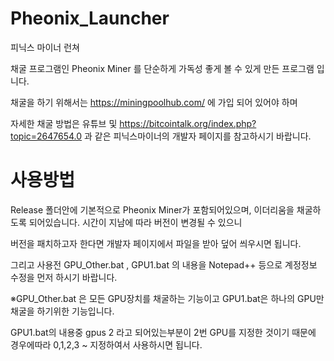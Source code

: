 # Pheonix_Launcher
피닉스 마이너 런쳐

채굴 프로그램인 Pheonix Miner 를 단순하게 가독성 좋게 볼 수 있게 만든 프로그램 입니다.

채굴을 하기 위해서는
https://miningpoolhub.com/ 에 가입 되어 있어야 하며

자세한 채굴 방법은
유튜브 및 https://bitcointalk.org/index.php?topic=2647654.0 과 같은 피닉스마이너의 개발자 페이지를 참고하시기 바랍니다.

# 사용방법 
Release 폴더안에 기본적으로 Pheonix Miner가 포함되어있으며, 이더리움을 채굴하도록 되어있습니다. 시간이 지남에 따라 버전이 변경될 수 있으니 

버전을 패치하고자 한다면 개발자 페이지에서 파일을 받아 덮어 씌우시면 됩니다.

그리고 사용전 GPU_Other.bat , GPU1.bat 의 내용을 Notepad++ 등으로 계정정보 수정을 먼저 하시기 바랍니다.

※GPU_Other.bat 은 모든 GPU장치를 채굴하는 기능이고 GPU1.bat은 하나의 GPU만 채굴을 하기위한 기능입니다.

GPU1.bat의 내용중 gpus 2 라고 되어있는부분이 2번 GPU를 지정한 것이기 때문에 경우에따라 0,1,2,3 ~ 지정하여서 사용하시면 됩니다.
